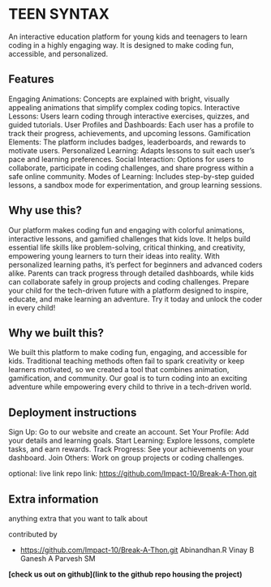 # TEEN SYNTAX

 An interactive education platform for young kids and teenagers to learn coding in a highly engaging way. It is designed to make coding fun, accessible, and personalized.

## Features

Engaging Animations: Concepts are explained with bright, visually appealing animations that simplify complex coding topics.
Interactive Lessons: Users learn coding through interactive exercises, quizzes, and guided tutorials.
User Profiles and Dashboards: Each user has a profile to track their progress, achievements, and upcoming lessons.
Gamification Elements: The platform includes badges, leaderboards, and rewards to motivate users.
Personalized Learning: Adapts lessons to suit each user’s pace and learning preferences.
Social Interaction: Options for users to collaborate, participate in coding challenges, and share progress within a safe online community.
Modes of Learning: Includes step-by-step guided lessons, a sandbox mode for experimentation, and group learning sessions.

## Why use this?

Our platform makes coding fun and engaging with colorful animations, interactive lessons, and gamified challenges that kids love. It helps build essential life skills like problem-solving, critical thinking, and creativity, empowering young learners to turn their ideas into reality. With personalized learning paths, it’s perfect for beginners and advanced coders alike.
Parents can track progress through detailed dashboards, while kids can collaborate safely in group projects and coding challenges. Prepare your child for the tech-driven future with a platform designed to inspire, educate, and make learning an adventure. Try it today and unlock the coder in every child!

## Why we built this?

We built this platform to make coding fun, engaging, and accessible for kids. Traditional teaching methods often fail to spark creativity or keep learners motivated, so we created a tool that combines animation, gamification, and community. Our goal is to turn coding into an exciting adventure while empowering every child to thrive in a tech-driven world.

## Deployment instructions

Sign Up: Go to our website and create an account.
Set Your Profile: Add your details and learning goals.
Start Learning: Explore lessons, complete tasks, and earn rewards.
Track Progress: See your achievements on your dashboard.
Join Others: Work on group projects or coding challenges.

optional: live link
repo link: https://github.com/Impact-10/Break-A-Thon.git
## Extra information 

anything extra that you want to talk about

contributed by
- https://github.com/Impact-10/Break-A-Thon.git
Abinandhan.R
Vinay B
Ganesh A
Parvesh SM

**[check us out on github](link to the github repo housing the project)**